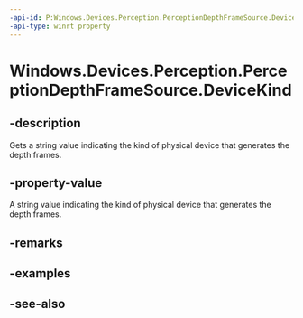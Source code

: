 ```yaml
---
-api-id: P:Windows.Devices.Perception.PerceptionDepthFrameSource.DeviceKind
-api-type: winrt property
---
```


<!-- Property syntax
public string DeviceKind { get; }
-->

# Windows.Devices.Perception.PerceptionDepthFrameSource.DeviceKind

## -description
Gets a string value indicating the kind of physical device that generates the depth frames.

## -property-value
A string value indicating the kind of physical device that generates the depth frames.

## -remarks

## -examples

## -see-also
